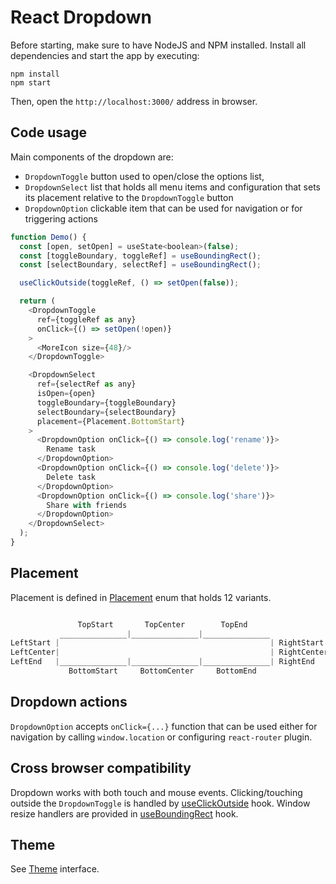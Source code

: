# React Dropdown

Before starting, make sure to have NodeJS and NPM installed. Install all dependencies and start the app by executing:

```shell
npm install
npm start
```

Then, open the `http://localhost:3000/` address in browser.

## Code usage

Main components of the dropdown are:
- `DropdownToggle` button used to open/close the options list,
- `DropdownSelect` list that holds all menu items and configuration that sets its placement relative to the `DropdownToggle` button
- `DropdownOption` clickable item that can be used for navigation or for triggering actions 

```javascript
function Demo() {
  const [open, setOpen] = useState<boolean>(false);
  const [toggleBoundary, toggleRef] = useBoundingRect();
  const [selectBoundary, selectRef] = useBoundingRect();

  useClickOutside(toggleRef, () => setOpen(false));

  return (
    <DropdownToggle
      ref={toggleRef as any}
      onClick={() => setOpen(!open)}
    >
      <MoreIcon size={48}/>
    </DropdownToggle>

    <DropdownSelect
      ref={selectRef as any}
      isOpen={open}
      toggleBoundary={toggleBoundary}
      selectBoundary={selectBoundary}
      placement={Placement.BottomStart}
    >
      <DropdownOption onClick={() => console.log('rename')}>
        Rename task
      </DropdownOption>
      <DropdownOption onClick={() => console.log('delete')}>
        Delete task
      </DropdownOption>
      <DropdownOption onClick={() => console.log('share')}>
        Share with friends
      </DropdownOption>
    </DropdownSelect>
  );
}
```

## Placement

Placement is defined in [Placement](./src/dropdown/Placement.ts) enum that holds 12 variants.

```javascript

               TopStart       TopCenter        TopEnd
           _______________|_______________|_______________
LeftStart |                                               | RightStart
LeftCenter|                                               | RightCenter
LeftEnd   |_______________|_______________|_______________| RightEnd
             BottomStart     BottomCenter     BottomEnd
```

## Dropdown actions

`DropdownOption` accepts `onClick={...}` function that can be used either for navigation by calling `window.location` or configuring `react-router` plugin.

## Cross browser compatibility

Dropdown works with both touch and mouse events. Clicking/touching outside the `DropdownToggle` is handled by [useClickOutside](./src/hooks/click-outside.ts) hook. Window resize handlers are provided in [useBoundingRect](./src/hooks/bounding-rect.ts) hook.

## Theme

See [Theme](./src/theme/index.ts) interface.

